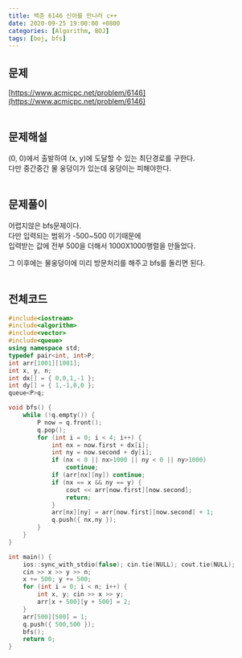 ```yaml
---
title: 백준 6146 신아를 만나러 c++
date: 2020-09-25 19:00:00 +0800
categories: [Algorithm, BOJ]
tags: [boj, bfs]
---
```


## 문제
[https://www.acmicpc.net/problem/6146](https://www.acmicpc.net/problem/6146)  
<br>

## 문제해설  
(0, 0)에서 출발하여 (x, y)에 도달할 수 있는 최단경로를 구한다.  
다만 중간중간 물 웅덩이가 있는데 웅덩이는 피해야한다.  
<br>

## 문제풀이  
어렵지않은 bfs문제이다.  
다만 입력되는 범위가 -500~500 이기때문에  
입력받는 값에 전부 500을 더해서 1000X1000행렬을 만들었다.  

그 이후에는 물웅덩이에 미리 방문처리를 해주고 bfs를 돌리면 된다.  
<br>


## 전체코드
```c++
#include<iostream>
#include<algorithm>
#include<vector>
#include<queue>
using namespace std;
typedef pair<int, int>P;
int arr[1001][1001];
int x, y, n;
int dx[] = { 0,0,1,-1 };
int dy[] = { 1,-1,0,0 };
queue<P>q;

void bfs() {
	while (!q.empty()) {
		P now = q.front();
		q.pop();
		for (int i = 0; i < 4; i++) {
			int nx = now.first + dx[i];
			int ny = now.second + dy[i];
			if (nx < 0 || nx>1000 || ny < 0 || ny>1000)
				continue;
			if (arr[nx][ny]) continue;
			if (nx == x && ny == y) {
				cout << arr[now.first][now.second];
				return;
			}
			arr[nx][ny] = arr[now.first][now.second] + 1;
			q.push({ nx,ny });
		}
	}
}

int main() {
	ios::sync_with_stdio(false); cin.tie(NULL); cout.tie(NULL);
	cin >> x >> y >> n;
	x += 500; y += 500;
	for (int i = 0; i < n; i++) {
		int x, y; cin >> x >> y;
		arr[x + 500][y + 500] = 2;
	}
	arr[500][500] = 1;
	q.push({ 500,500 });
	bfs();
	return 0;
}
```